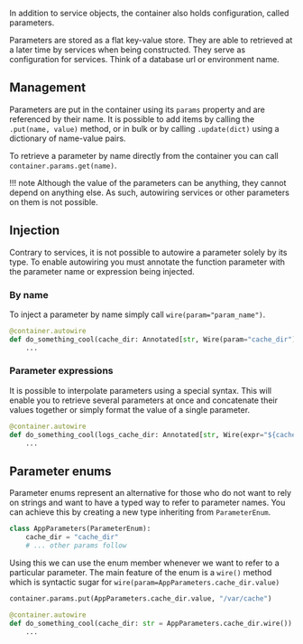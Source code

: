 In addition to service objects, the container also holds configuration, called parameters.

Parameters are stored as a flat key-value store. They are able to retrieved at a later time by 
services when being constructed. They serve as configuration for services. 
Think of a database url or environment name.

## Management

Parameters are put in the container using its `params` property and are referenced by their name.
It is possible to add items by calling the `.put(name, value)` method, or in bulk or by calling `.update(dict)` 
using a dictionary of name-value pairs.

To retrieve a parameter by name directly from the container you can call `container.params.get(name)`.

!!! note
    Although the value of the parameters can be anything, they cannot depend on anything else.
    As such, autowiring services or other parameters on them is not possible.


## Injection

Contrary to services, it is not possible to autowire a parameter solely by its type. To enable autowiring you must
annotate the function parameter with the parameter name or expression being injected.

### By name

To inject a parameter by name simply call `wire(param="param_name")`.

```python
@container.autowire
def do_something_cool(cache_dir: Annotated[str, Wire(param="cache_dir")]) -> None:
    ...
```

### Parameter expressions

It is possible to interpolate parameters using a special syntax. This will enable you to retrieve several parameters
at once and concatenate their values together or simply format the value of a single parameter.

```python
@container.autowire
def do_something_cool(logs_cache_dir: Annotated[str, Wire(expr="${cache_dir}/${env}/logs")]) -> None:
    ...
```

## Parameter enums

Parameter enums represent an alternative for those who do not want to rely on strings and want to have a typed
way to refer to parameter names. You can achieve this by creating a new type inheriting from `ParameterEnum`.

```python
class AppParameters(ParameterEnum):
    cache_dir = "cache_dir"
    # ... other params follow
```
Using this we can use the enum member whenever we want to refer to a particular parameter. The main feature of
the enum is a `wire()` method which is syntactic sugar for `wire(param=AppParameters.cache_dir.value)`

```python
container.params.put(AppParameters.cache_dir.value, "/var/cache")

@container.autowire
def do_something_cool(cache_dir: str = AppParameters.cache_dir.wire()) -> None:
    ...
```


